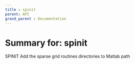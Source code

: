 ```yaml
---
title : spinit
parent: API
grand_parent : Documentation
---
```

# Summary for: **spinit**

SPINIT   Add the sparse grid routines directories to Matlab path

